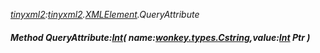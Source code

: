 _[tinyxml2](../../modules/tinyxml2/tinyxml2-module.md):[tinyxml2](../../modules/tinyxml2/tinyxml2-module.md).[XMLElement](../../modules/tinyxml2/tinyxml2-xmlelement.md).QueryAttribute_
##### Method QueryAttribute:[Int](../../modules/wonkey/wonkey-types-int.md)( name:[wonkey.types.Cstring](../../modules/wonkey/wonkey-types-cstring.md),value:[Int](../../modules/wonkey/wonkey-types-int.md) Ptr )
